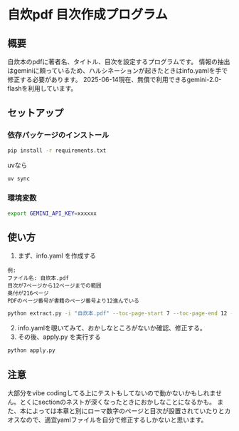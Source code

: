 # 自炊pdf 目次作成プログラム

## 概要

自炊本のpdfに著者名、タイトル、目次を設定するプログラムです。
情報の抽出はgeminiに頼っているため、ハルシネーションが起きたときはinfo.yamlを手で修正する必要があります。
2025-06-14現在、無償で利用できるgemini-2.0-flashを利用しています。



## セットアップ

### 依存パッケージのインストール
```bash
pip install -r requirements.txt
```

uvなら
```bash
uv sync
```


### 環境変数

```bash
export GEMINI_API_KEY=xxxxxx
```

## 使い方

1. まず、info.yaml を作成する

```
例: 
ファイル名: 自炊本.pdf 
目次が7ページから12ページまでの範囲
奥付が216ページ
PDFのページ番号が書籍のページ番号より12進んでいる
```

```bash
python extract.py -i "自炊本.pdf" --toc-page-start 7 --toc-page-end 12 --author-page 216 --toc-page-diff 12
```

2. info.yamlを覗いてみて、おかしなところがないか確認、修正する。
3. その後、apply.py を実行する

```bash
python apply.py
```

## 注意

大部分をvibe codingしてる上にテストもしてないので動かないかもしれません。とくにsectionのネストが深くなったときにおかしなことになるかも。
また、本によっては本章と別にローマ数字のページと目次が設置されていたりとカオスなので、適宜yamlファイルを自分で修正するしかないと思います。






